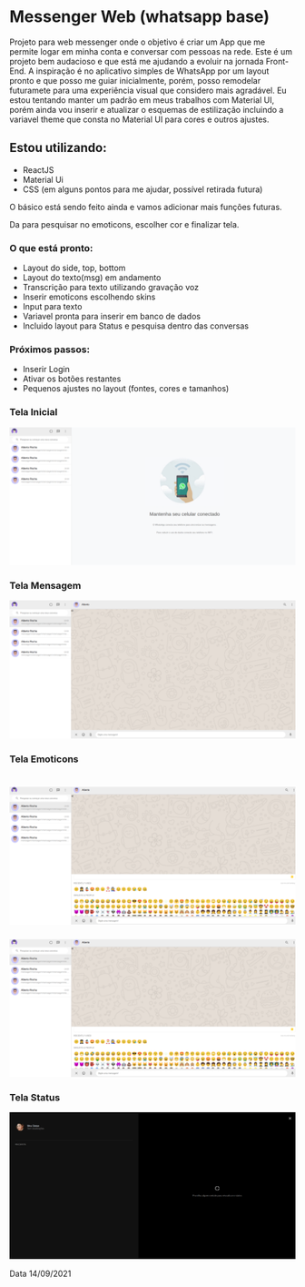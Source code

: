 # Messenger Web (whatsapp base)

Projeto para web messenger onde o objetivo é criar um App que me permite logar em minha conta e conversar com pessoas na rede. Este é um projeto bem audacioso e que está me ajudando a evoluir na jornada Front-End. A inspiração é no aplicativo simples de WhatsApp por um layout pronto e que posso me guiar inicialmente, porém, posso remodelar futuramete para uma experiência visual que considero mais agradável. Eu estou tentando manter um padrão em meus trabalhos com Material UI, porém ainda vou inserir e atualizar o esquemas de estilização incluindo a variavel theme que consta no Material UI para cores e outros ajustes.


## Estou utilizando:

- ReactJS
- Material Ui
- CSS (em alguns pontos para me ajudar, possível retirada futura)

O básico está sendo feito ainda e vamos adicionar mais funções futuras.

Da para pesquisar no emoticons, escolher cor e finalizar tela.


### O que está pronto:

- Layout do side, top, bottom 
- Layout do texto(msg) em andamento
- Transcrição para texto utilizando gravação voz
- Inserir emoticons escolhendo skins
- Input para texto
- Variavel pronta para inserir em banco de dados
- Incluido layout para Status e pesquisa dentro das conversas 

### Próximos passos:

- Inserir Login
- Ativar os botões restantes
- Pequenos ajustes no layout (fontes, cores e tamanhos)

### Tela Inicial

![Tela Inicial](https://github.com/albsrocha/WhatsWeb/blob/main/print/tel%20inicial.png)

### Tela Mensagem

![Tela Inicial](https://github.com/albsrocha/WhatsWeb/blob/main/print/tela%20de%20mensagem.png)

### Tela Emoticons


![Tela Inicial](https://github.com/albsrocha/WhatsWeb/blob/main/print/emoji.png)
=======
![Tela Inicial](https://github.com/albsrocha/WhatsWeb/blob/main/print/emoji.png)

### Tela Status
![Tela Inicial](https://github.com/albsrocha/WhatsWeb/blob/main/print/status.png)

Data 14/09/2021
